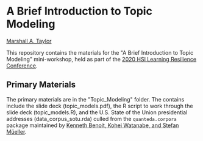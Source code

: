 # A Brief Introduction to Topic Modeling

[Marshall A. Taylor](https://www.marshalltaylor.net)

This repository contains the materials for the "A Brief Introduction to Topic Modeling" mini-workshop, held as part of the [2020 HSI Learning Resilience Conference](https://nmsu-engineering.zohobackstage.com/BuildingHSILearningResilienceintheFaceofCrisis).

## Primary Materials
The primary materials are in the "Topic_Modeling" folder. The contains include the slide deck (topic_models.pdf), the R script to work through the slide deck (topic_models.R), and the U.S. State of the Union presidential addresses (data_corpus_sotu.rda) culled from the `quanteda.corpora` package maintained by [Kenneth Benoit, Kohei Watanabe, and Stefan Müeller](https://github.com/quanteda/quanteda.corpora).
